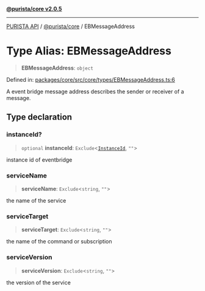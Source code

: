 [**@purista/core v2.0.5**](../README.md)

***

[PURISTA API](../../../packages.md) / [@purista/core](../README.md) / EBMessageAddress

# Type Alias: EBMessageAddress

> **EBMessageAddress**: `object`

Defined in: [packages/core/src/core/types/EBMessageAddress.ts:6](https://github.com/puristajs/purista/blob/master/packages/core/src/core/types/EBMessageAddress.ts#L6)

A event bridge message address describes the sender or receiver of a message.

## Type declaration

### instanceId?

> `optional` **instanceId**: `Exclude`\<[`InstanceId`](InstanceId.md), `""`\>

instance id of eventbridge

### serviceName

> **serviceName**: `Exclude`\<`string`, `""`\>

the name of the service

### serviceTarget

> **serviceTarget**: `Exclude`\<`string`, `""`\>

the name of the command or subscription

### serviceVersion

> **serviceVersion**: `Exclude`\<`string`, `""`\>

the version of the service
